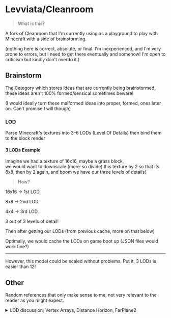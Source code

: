 # Levviata/Cleanroom
> What is this?

A fork of Cleanroom that I'm currently using as a playground to play with Minecraft with a side of brainstorming.

(nothing here is correct, absolute, or final.
I'm inexperienced, and I'm very prone to errors,
but I need to get there eventually and somehow! I'm open to criticism but kindly don't overdo it.)

## Brainstorm
The Category which stores ideas that are currently being brainstormed,
these ideas aren't 100% formed/sensical sometimes beware!

(I would ideally turn these malformed ideas into proper, formed, ones later on. Can't promise I will though)

### LOD
Parse Minecraft's textures into 3–6 LODs (Level Of Details) then bind them to the block render

#### 3 LODs Example

Imagine we had a texture of 16x16, maybe a grass block, <br />
we would want to downscale (more-so divide) this texture by 2 so that its 8x8, then by 2 again, and boom we have our three levels of details!

> How?

16x16 -> 1st LOD.

8x8   -> 2nd LOD.

4x4   -> 3rd LOD.

3 out of 3 levels of detail!

Then after getting our LODs (from previous cache, more on that below)

Optimally, we would cache the LODs on game boot up (JSON files would work fine?)

------

However, this model could be scaled without problems. Put it, 3 LODs is easier than 12!

## Other
Random references that only make sense to me, not very relevant to the reader as you might expect.

<details><summary>LOD discussion; Vertex Arrays, Distance Horizon, FarPlane2</summary>

```
[1:45 AM]Levviata: Im starting to learn about Minecraft's render pipeline and its so convoluted 💀
[1:45 AM]Rongmario: :doge:
[1:45 AM]Rongmario: what parts
[1:46 AM]Levviata: Well, I've been "analyzing" LOD systems and how it could be implemented into Minecraft 
[1:47 AM]Rongmario: So you went to the deep end first :doge:
[1:47 AM]Levviata: Yes 💀
[1:47 AM]Levviata: Again!
[1:47 AM]Levviata: I got into a habit of theorizing and not applying
[1:47 AM]Levviata: Because "have to do it the proper way"
[1:47 AM]Levviata: :doge: 
[1:49 AM]Rongmario: we have vertex arrays, these describe vertex orders to be drawn

basic lod would probably be to modify these arrays to skip over vertices in order to draw bigger quads
[1:50 AM]Levviata: I think that the concept of LOD in Minecraft is not a great idea in general 
[1:50 AM]Levviata: Because of how shitty chunk loading is?
[1:51 AM]Levviata: no
[1:51 AM]Levviata: World gen?
[1:51 AM]Levviata: I dont know 💀
[1:51 AM]Rongmario: there are also tessellation shaders, these operate on vertices/attributes which i would want to try out when i have time :doge:  https://learnopengl.com/Guest-Articles/2021/Tessellation/Tessellation
[1:51 AM]Rongmario: you can essentially do this step^ on the gpu
[1:52 AM]Rongmario: but you're still sending original vertices to the gpu, as opposed to just sending less in the first place if you did all this on the cpu
[1:52 AM]Rongmario: all you have to do is to force more chunks to be rendered
[1:53 AM]Rongmario: annoying part is having to render blocks at full detail first, then make lod of it
[1:53 AM]Rongmario: or you can just look at what distant horizons, farplane2 have done :doge:
[1:56 AM]Levviata: I did look into Distant horizons and I liked more how they did it, but good grief the project is so complex 
[1:56 AM]Levviata: Farplane2 ehhhhh
[1:56 AM]Levviata: It tanks performance sadly
[1:57 AM]Levviata: Didnt look onto how its done there though so dunno if its "better" or not
[1:59 AM]Levviata: Ohhhhhhhh
[2:00 AM]Levviata: I had a similar idea in mind
```

</details>
